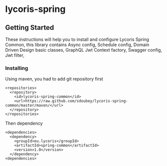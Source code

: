 # lycoris-spring

## Getting Started

These instructions will help you to install and configure Lycoris Spring Common, this library contains Async config, Schedule config, Domain Driven Design basic classes, GraphQL Jwt Context factory, Swagger config, Jwt filter, 

### Installing

Using maven, you had to add git repository first
```
<repositories>
  <repository>
    <id>lycoris-spring-common</id>
    <url>https://raw.github.com/sdoubey/lycoris-spring-common/master/maven/</url>
  </repository>
</repositories>
```

Then dependency
```
<dependencies>
  <dependency>
    <groupId>eu.lycoris</groupId>
    <artifactId>spring-common</artifactId>
    <version>1.0</version>
  </dependency>
<dependencies>
```
